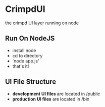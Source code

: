 # CrimpdUI

the crimpd UI layer running on node

## Run On NodeJS

* install node
* cd to directory
* 'node app.js'
* that's it!

## UI File Structure

* **development UI files** are located in /public
* **production UI files** are located in /bin